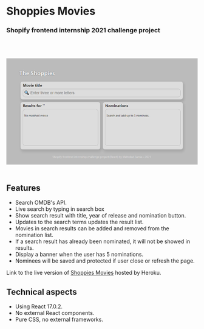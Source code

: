 # Shoppies Movies
### Shopify frontend internship 2021 challenge project

<br/><br/>

![App screenshot](sm1.png) 
<br/><br/>

## Features
- Search OMDB's API.
- Live search by typing in search box
- Show search result with title, year of release and nomination button.
- Updates to the search terms updates the result list.
- Movies in search results can be added and removed from the nomination list.
- If a search result has already been nominated, it will not be showed in results.
- Display a banner when the user has 5 nominations.
- Nominees will be saved and protected if user close or refresh the page.

Link to the live version of [Shoppies Movies](https://shoppiesmovies.herokuapp.com/) hosted by Heroku.

## Technical aspects
- Using React 17.0.2.
- No external React components.
- Pure CSS, no external frameworks.


